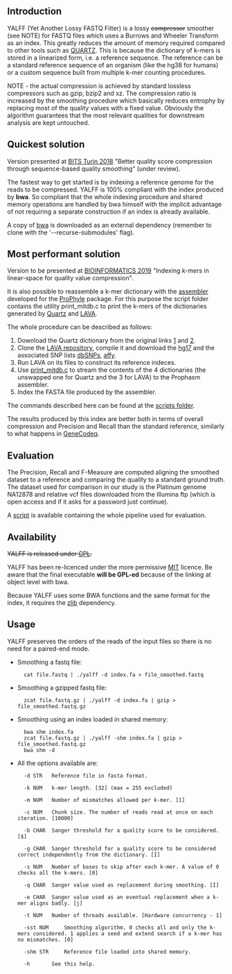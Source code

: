 ## Introduction

YALFF (Yet Another Lossy FASTQ Filter) is a lossy ~~compressor~~ smoother (see NOTE) for FASTQ files which uses a Burrows and Wheeler Transform as an index.
This greatly reduces the amount of memory required compared to other tools such as [QUARTZ][1]. This is because the dictionary of k-mers is stored in a linearized form, i.e. a reference sequence. The reference can be a standard reference sequence of an organism (like the hg38 for humans) or a custom sequence built from multiple k-mer counting procedures.

NOTE - the actual compression is achieved by standard lossless compressors such as gzip, bzip2 and xz. The compression ratio is increased by the smoothing procedure which basically reduces entrophy by replacing most of the quality values with a fixed value. Obviously the algorithm guarantees that the most relevant qualities for downstream analysis are kept untouched.

## Quickest solution

Version presented at [BITS Turin 2018][2] "Better quality score compression through sequence-based quality smoothing" (under review).

The fastest way to get started is by indexing a reference genome for the reads to be compressed. YALFF is 100% compliant with the index produced by **bwa**. So compliant that the whole indexing procedure and shared memory operations are handled by bwa himself with the implicit advantage of not requiring a separate construction if an index is already available.

A copy of [bwa][3] is downloaded as an external dependency (remember to clone with the '--recurse-submodules' flag).

## Most performant solution

Version to be presented at [BIOINFORMATICS 2019][16] "Indexing k-mers in linear-space for quality value compression".

It is also possible to reassemble a k-mer dictionary with the [assembler][4] developed for the [ProPhyle][5] package.
For this purpose the script folder contains the utility print_mitdb.c to print the k-mers of the dictionaries generated by [Quartz][1] and [LAVA][6].

The whole procedure can be described as follows:

1. Download the Quartz dictionary from the original links [1][7] and [2][8].
2. Clone the [LAVA repository][9], compile it and download the [hg17][10] and the associated SNP lists [dbSNPs][11], [affy][12].
3. Run LAVA on its files to construct its reference indeces.
4. Use [print_mitdb.c](scripts/print_mitdb.c) to stream the contents of the 4 dictionaries (the unswapped one for Quartz and the 3 for LAVA) to the Prophasm assembler.
5. Index the FASTA file produced by the assembler.

The commands described here can be found at the [scripts folder](./scripts).

The results produced by this index are better both in terms of overall compression and Precision and Recall than the standard reference, similarly to what happens in [GeneCodeq][13].

## Evaluation

The Precision, Recall and F-Measure are computed aligning the smoothed dataset to a reference and comparing the quality to a standard ground truth. The dataset used for comparison in our study is the Platinum genome NA12878 and relative vcf files downloaded from the Illumina ftp (which is open access and if it asks for a password just continue).

A [script](scripts/evaluation.job) is available containing the whole pipeline used for evaluation.

## Availability

~~YALFF is released under [GPL][14].~~

YALFF has been re-licenced under the more permissive [MIT](./LICENSE) licence.
Be aware that the final executable **will be GPL-ed** because of the linking at object level with bwa.

Because YALFF uses some BWA functions and the same format for the index, it requires the [zlib][15] dependency.

## Usage

YALFF preserves the orders of the reads of the input files so there is no need for a paired-end mode.

* Smoothing a fastq file:
    
        cat file.fastq | ./yalff -d index.fa > file_smoothed.fastq
    
* Smoothing a gzipped fastq file:

        zcat file.fastq.gz | ./yalff -d index.fa | gzip > file_smoothed.fastq.gz
        
* Smoothing using an index loaded in shared memory:

        bwa shm index.fa
        zcat file.fastq.gz | ./yalff -shm index.fa | gzip > file_smoothed.fastq.gz
        bwa shm -d
        
* All the options available are:

        -d STR	 Reference file in fasta format.

        -k NUM	 k-mer length. [32] (max = 255 excluded)

        -m NUM	 Number of mismatches allowed per k-mer. [1]

        -c NUM	 Chunk size. The number of reads read at once on each iteration. [10000]

        -b CHAR	 Sanger threshold for a quality score to be considered. [$]

        -g CHAR	 Sanger threshold for a quality score to be considered correct independently from the dictionary. [I]

        -s NUM	 Number of bases to skip after each k-mer. A value of 0 checks all the k-mers. [0]

        -q CHAR	 Sanger value used as replacement during smoothing. [I]

        -e CHAR	 Sanger value used as an eventual replacement when a k-mer aligns badly. [j]

        -t NUM	 Number of threads available. [Hardware concurrency - 1]

        -sst NUM	 Smoothing algorithm. 0 checks all and only the k-mers considered. 1 applies a seed and extend search if a k-mer has no mismatches. [0]

        -shm STR	 Reference file loaded into shared memory.

        -h       See this help.

[1]: http://cb.csail.mit.edu/cb/quartz
[2]: http://bioinformatics.it/bits2018
[3]: http://bio-bwa.sourceforge.net/
[4]: https://github.com/prophyle/prophasm
[5]: https://prophyle.github.io
[6]: http://cb.csail.mit.edu/cb/lava/
[7]: http://giant.csail.mit.edu/quartz/dec200.bin.sorted.gz
[8]: http://giant.csail.mit.edu/quartz/dec200.bin.sorted.swapped.gz
[9]: https://github.com/arshajii/lava/
[10]: http://cb.csail.mit.edu/cb/lava/data/hg19.fa.gz
[11]: http://cb.csail.mit.edu/cb/lava/data/SNPs142_hg19_Common.filt.txt
[12]: http://cb.csail.mit.edu/cb/lava/data/Affymetrix_6_SNPs.txt
[13]: https://www.ncbi.nlm.nih.gov/pubmed/27354700
[14]: http://en.wikipedia.org/wiki/GNU_General_Public_License
[15]: http://zlib.net
[16]: http://www.bioinformatics.biostec.org/

